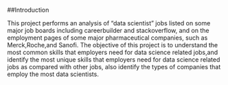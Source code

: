 ##Introduction

This project performs an analysis of “data scientist” jobs listed on some major job boards including careerbuilder and stackoverflow, and on the employment pages of some major pharmaceutical companies, such as Merck,Roche,and Sanofi. The objective of this project is to understand the most common skills that employers need for data science related jobs,and identify the most unique skills that employers need for data science related jobs as compared with other jobs, also identify the types of companies that employ the most data scientists.
